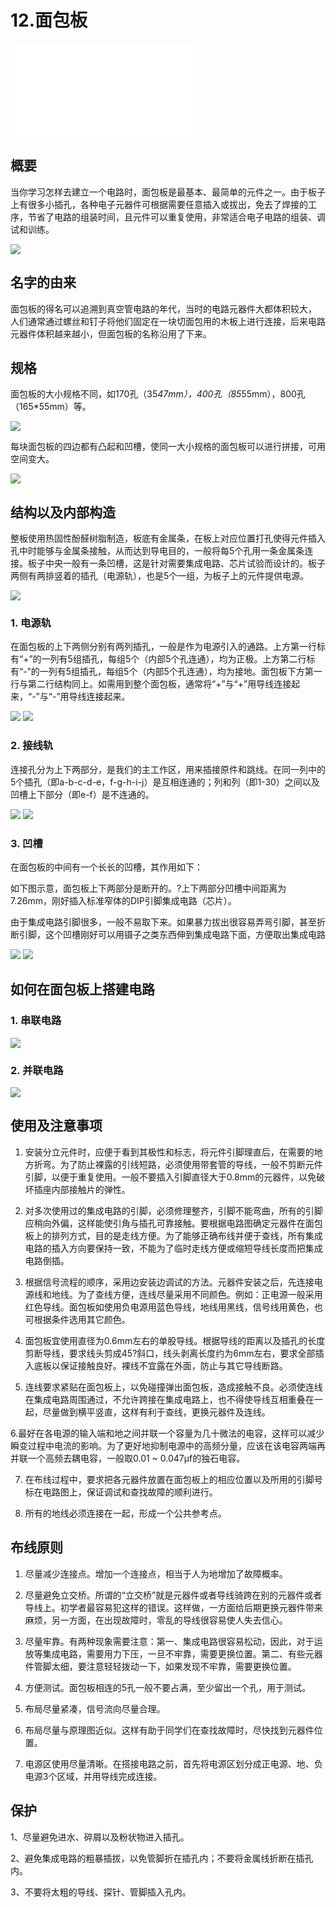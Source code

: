 # 12.面包板

<iframe src="//player.bilibili.com/player.html?aid=52628485&bvid=BV164411J7GE&cid=92096511&page=13" scrolling="no" border="0" frameborder="no" framespacing="0" allowfullscreen="true"> </iframe>

## 概要

当你学习怎样去建立一个电路时，面包板是最基本、最简单的元件之一。由于板子上有很多小插孔，各种电子元器件可根据需要任意插入或拔出，免去了焊接的工序，节省了电路的组装时间，且元件可以重复使用，非常适合电子电路的组装、调试和训练。

<img src="http://www.taichi-maker.com/wp-content/uploads/2017/03/breadboard.jpg">

## **名字的由来**

面包板的得名可以追溯到真空管电路的年代，当时的电路元器件大都体积较大， 人们通常通过螺丝和钉子将他们固定在一块切面包用的木板上进行连接，后来电路元器件体积越来越小，但面包板的名称沿用了下来。

## **规格**

面包板的大小规格不同，如170孔（35*47mm），400孔（85*55mm），800孔（165*55mm）等。

<img src="http://www.taichi-maker.com/wp-content/uploads/2017/03/breadboard-sizes.jpg">

每块面包板的四边都有凸起和凹槽，使同一大小规格的面包板可以进行拼接，可用空间变大。

<img src="http://www.taichi-maker.com/wp-content/uploads/2017/03/breadboard-assemble.jpg">

## **结构以及内部构造**

整板使用热固性酚醛树脂制造，板底有金属条，在板上对应位置打孔使得元件插入孔中时能够与金属条接触，从而达到导电目的，一般将每5个孔用一条金属条连接。板子中央一般有一条凹槽，这是针对需要集成电路、芯片试验而设计的。板子两侧有两排竖着的插孔（电源轨），也是5个一组，为板子上的元件提供电源。

<img src="http://www.taichi-maker.com/wp-content/uploads/2017/03/breadboard-connector.jpg">

### 1. 电源轨

在面包板的上下两侧分别有两列插孔，一般是作为电源引入的通路。上方第一行标有“+”的一列有5组插孔，每组5个（内部5个孔连通），均为正极。上方第二行标有“-”的一列有5组插孔，每组5个（内部5个孔连通），均为接地。面包板下方第一行与第二行结构同上。如需用到整个面包板，通常将“+”与“+”用导线连接起来，“-”与“-”用导线连接起来。

<img src="http://www.taichi-maker.com/wp-content/uploads/2017/03/breadboard-power-slots.jpg">

<img src="http://www.taichi-maker.com/wp-content/uploads/2017/03/breadboard-power-slots2.jpg">

### 2. 接线轨

连接孔分为上下两部分，是我们的主工作区，用来插接原件和跳线。在同一列中的5个插孔（即a-b-c-d-e，f-g-h-i-j）是互相连通的；列和列（即1-30）之间以及凹槽上下部分（即e-f）是不连通的。

<img src="http://www.taichi-maker.com/wp-content/uploads/2017/03/breadboard-slots.jpg">

<img src="http://www.taichi-maker.com/wp-content/uploads/2017/03/breadboard-slots2.jpg">

### 3. 凹槽

在面包板的中间有一个长长的凹槽，其作用如下：

如下图示意，面包板上下两部分是断开的。?上下两部分凹槽中间距离为7.26mm，刚好插入标准窄体的DIP引脚集成电路（芯片）。

由于集成电路引脚很多，一般不易取下来。如果暴力拔出很容易弄弯引脚，甚至折断引脚，这个凹槽刚好可以用镊子之类东西伸到集成电路下面，方便取出集成电路

<img src="http://www.taichi-maker.com/wp-content/uploads/2017/03/breadboard-chip-1.jpg">

<img src="http://www.taichi-maker.com/wp-content/uploads/2017/03/breadboard-chip-1.jpg">

## **如何在面包板上搭建电路**

### 1. 串联电路

<img src="http://www.taichi-maker.com/wp-content/uploads/2017/03/breadboard-cuircuit-1.jpg">

### 2. 并联电路

<img src="http://www.taichi-maker.com/wp-content/uploads/2017/03/breadboard-cuircuit-2.jpg">

## **使用及注意事项**

1. 安装分立元件时，应便于看到其极性和标志，将元件引脚理直后，在需要的地方折弯。为了防止裸露的引线短路，必须使用带套管的导线，一般不剪断元件引脚，以便于重复使用。一般不要插入引脚直径大于0.8mm的元器件，以免破坏插座内部接触片的弹性。

2. 对多次使用过的集成电路的引脚，必须修理整齐，引脚不能弯曲，所有的引脚应稍向外偏，这样能使引角与插孔可靠接触。要根据电路图确定元器件在面包板上的排列方式，目的是走线方便。为了能够正确布线并便于查线，所有集成电路的插入方向要保持一致，不能为了临时走线方便或缩短导线长度而把集成电路倒插。

3. 根据信号流程的顺序，采用边安装边调试的方法。元器件安装之后，先连接电源线和地线。为了查线方便，连线尽量采用不同颜色。例如：正电源一般采用红色导线。面包板如使用负电源用蓝色导线，地线用黑线，信号线用黄色，也可根据条件选用其它颜色。

4. 面包板宜使用直径为0.6mm左右的单股导线。根据导线的距离以及插孔的长度剪断导线，要求线头剪成45?斜口，线头剥离长度约为6mm左右，要求全部插入底板以保证接触良好。裸线不宜露在外面，防止与其它导线断路。

5. 连线要求紧贴在面包板上，以免碰撞弹出面包板，造成接触不良。必须使连线在集成电路周围通过，不允许跨接在集成电路上，也不得使导线互相重叠在一起，尽量做到横平竖直，这样有利于查线，更换元器件及连线。

​	6.最好在各电源的输入端和地之间并联一个容量为几十微法的电容，这样可以减少瞬变过程中电流的影响。为了更好地抑制电源中的高频分量，应该在该电容两端再并联一个高频去耦电容，一般取0.01 ~ 0.047μf的独石电容。

7. 在布线过程中，要求把各元器件放置在面包板上的相应位置以及所用的引脚号标在电路图上，保证调试和查找故障的顺利进行。

8. 所有的地线必须连接在一起，形成一个公共参考点。

## **布线原则**

1. 尽量减少连接点。增加一个连接点，相当于人为地增加了故障概率。

2. 尽量避免立交桥。所谓的“立交桥”就是元器件或者导线骑跨在别的元器件或者导线上。初学者最容易犯这样的错误。这样做，一方面给后期更换元器件带来麻烦，另一方面，在出现故障时，零乱的导线很容易使人失去信心。

3. 尽量牢靠。有两种现象需要注意：第一、集成电路很容易松动，因此，对于运放等集成电路，需要用力下压，一旦不牢靠，需要更换位置。第二、有些元器件管脚太细，要注意轻轻拨动一下，如果发现不牢靠，需要更换位置。

4. 方便测试。面包板相连的5孔一般不要占满，至少留出一个孔，用于测试。

5. 布局尽量紧凑，信号流向尽量合理。

6. 布局尽量与原理图近似。这样有助于同学们在查找故障时，尽快找到元器件位置。

7. 电源区使用尽量清晰。在搭接电路之前，首先将电源区划分成正电源、地、负电源3个区域，并用导线完成连接。

## **保护**

1、尽量避免进水、碎屑以及粉状物进入插孔。

2、避免集成电路的粗暴插拔，以免管脚折在插孔内；不要将金属线折断在插孔内。

3、不要将太粗的导线、探针、管脚插入孔内。

 
